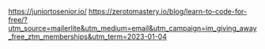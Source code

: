 https://juniortosenior.io/
https://zerotomastery.io/blog/learn-to-code-for-free/?utm_source=mailerlite&utm_medium=email&utm_campaign=im_giving_away_free_ztm_memberships&utm_term=2023-01-04
